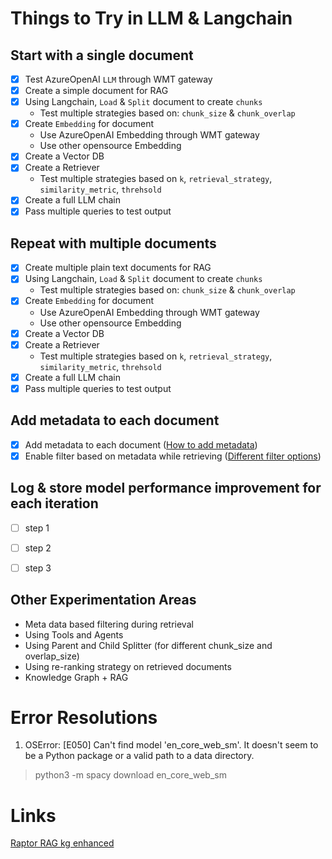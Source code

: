 # Things to Try in LLM & Langchain

## Start with a single document

- [x] Test AzureOpenAI `LLM` through WMT gateway
- [x] Create a simple document for RAG
- [x] Using Langchain, `Load` & `Split` document to create `chunks`
    - Test multiple strategies based on: `chunk_size` & `chunk_overlap`
- [x] Create `Embedding` for document 
    - Use AzureOpenAI Embedding through WMT gateway
    - Use other opensource Embedding 
- [x] Create a Vector DB
- [x] Create a Retriever
    - Test multiple strategies based on `k`, `retrieval_strategy`, `similarity_metric`, `threhsold`
- [x] Create a full LLM chain
- [x] Pass multiple queries to test output

## Repeat with multiple documents

- [x] Create multiple plain text documents for RAG
- [x] Using Langchain, `Load` & `Split` document to create `chunks`
    - Test multiple strategies based on: `chunk_size` & `chunk_overlap`
- [x] Create `Embedding` for document 
    - Use AzureOpenAI Embedding through WMT gateway
    - Use other opensource Embedding 
- [x] Create a Vector DB
- [x] Create a Retriever
    - Test multiple strategies based on `k`, `retrieval_strategy`, `similarity_metric`, `threhsold`
- [x] Create a full LLM chain
- [x] Pass multiple queries to test output

## Add metadata to each document

- [x] Add metadata to each document ([How to add metadata](https://medium.com/@sandyshah1990/exploring-rag-implementation-with-metadata-filters-llama-index-3c6c08a83428))
- [x] Enable filter based on metadata while retrieving ([Different filter options](https://docs.pinecone.io/guides/data/filter-with-metadata#considerations-for-serverless-indexes))

## Log & store model performance improvement for each iteration 

- [ ] step 1
- [ ] step 2
- [ ] step 3


## Other Experimentation Areas

- Meta data based filtering during retrieval
- Using Tools and Agents
- Using Parent and Child Splitter (for different chunk_size and overlap_size)
- Using re-ranking strategy on retrieved documents
- Knowledge Graph + RAG 


# Error Resolutions
1. OSError: [E050] Can't find model 'en_core_web_sm'. It doesn't seem to be a Python package or a valid path to a data directory.
> python3 -m spacy download en_core_web_sm


# Links
[Raptor RAG kg enhanced](https://github.com/leannchen86/raptor-rag-kg-enhanced/blob/main/raptor-rag-kg-enhanced.ipynb)

